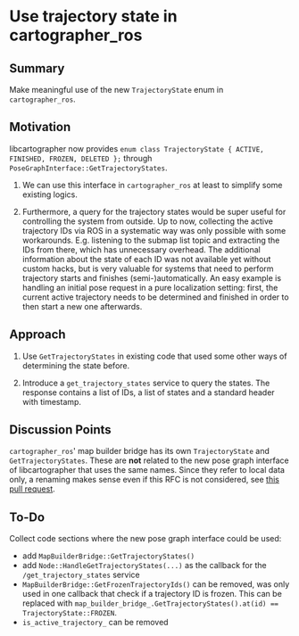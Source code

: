 # Use trajectory state in cartographer_ros

## Summary
[summary]: #summary

Make meaningful use of the new `TrajectoryState` enum in `cartographer_ros`.

## Motivation
[motivation]: #motivation

libcartographer now provides `enum class TrajectoryState { ACTIVE, FINISHED, FROZEN, DELETED };` through `PoseGraphInterface::GetTrajectoryStates`.

1. We can use this interface in `cartographer_ros` at least to simplify some existing logics.

2. Furthermore, a query for the trajectory states would be super useful for controlling the system from outside.
Up to now, collecting the active trajectory IDs via ROS in a systematic way was only possible with some workarounds.
E.g. listening to the submap list topic and extracting the IDs from there, which has unnecessary overhead.
The additional information about the state of each ID was not available yet without custom hacks, but is very valuable for systems that need to perform trajectory starts and finishes (semi-)automatically.
An easy example is handling an initial pose request in a pure localization setting: first, the current active trajectory needs to be determined and finished in order to then start a new one afterwards.

## Approach
[approach]: #approach

1. Use `GetTrajectoryStates` in existing code that used some other ways of determining the state before.

2. Introduce a `get_trajectory_states` service to query the states.
The response contains a list of IDs, a list of states and a standard header with timestamp.

## Discussion Points
[discussion]: #discussion
`cartographer_ros`' map builder bridge has its own `TrajectoryState` and `GetTrajectoryStates`.
These are __not__ related to the new pose graph interface of libcartographer that uses the same names.
Since they refer to local data only, a renaming makes sense even if this RFC is not considered, see [this pull request](https://github.com/googlecartographer/cartographer_ros/pull/908).

## To-Do

Collect code sections where the new pose graph interface could be used:
 
* add `MapBuilderBridge::GetTrajectoryStates()`
* add `Node::HandleGetTrajectoryStates(...)` as the callback for the `/get_trajectory_states` service
* `MapBuilderBridge::GetFrozenTrajectoryIds()` can be removed, was only used in one callback that check if a trajectory ID is frozen.
This can be replaced with `map_builder_bridge_.GetTrajectoryStates().at(id) == TrajectoryState::FROZEN`.
* `is_active_trajectory_` can be removed
